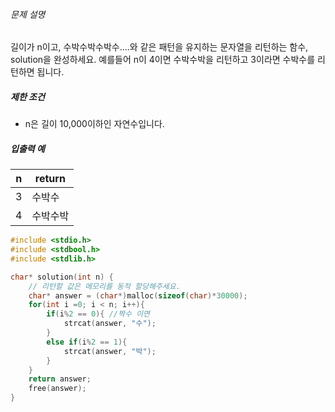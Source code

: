 ###### 문제 설명

길이가 n이고, 수박수박수박수....와 같은 패턴을 유지하는 문자열을 리턴하는 함수, solution을 완성하세요. 예를들어 n이 4이면 수박수박을 리턴하고 3이라면 수박수를 리턴하면 됩니다.

##### 제한 조건

- n은 길이 10,000이하인 자연수입니다.

##### 입출력 예

| n    | return   |
| ---- | -------- |
| 3    | 수박수   |
| 4    | 수박수박 |

```c
#include <stdio.h>
#include <stdbool.h>
#include <stdlib.h>

char* solution(int n) {
    // 리턴할 값은 메모리를 동적 할당해주세요.
    char* answer = (char*)malloc(sizeof(char)*30000);
    for(int i =0; i < n; i++){
        if(i%2 == 0){ //짝수 이면
            strcat(answer, "수");
        }
        else if(i%2 == 1){
            strcat(answer, "박");
        }
    }
    return answer;
    free(answer);
}
```